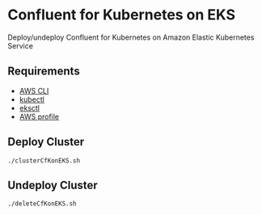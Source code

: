 # Confluent for Kubernetes on EKS

Deploy/undeploy Confluent for Kubernetes on Amazon Elastic Kubernetes Service 

## Requirements

* [AWS CLI](https://docs.aws.amazon.com/cli/latest/userguide/getting-started-install.html#getting-started-install-instructions)
* [kubectl](https://kubernetes.io/docs/tasks/tools/)
* [eksctl](https://docs.aws.amazon.com/eks/latest/userguide/eksctl.html)
* [AWS profile](https://docs.aws.amazon.com/cli/latest/userguide/cli-configure-profiles.html)

## Deploy Cluster

```console
./clusterCfKonEKS.sh
```

## Undeploy Cluster

```console
./deleteCfKonEKS.sh
```
